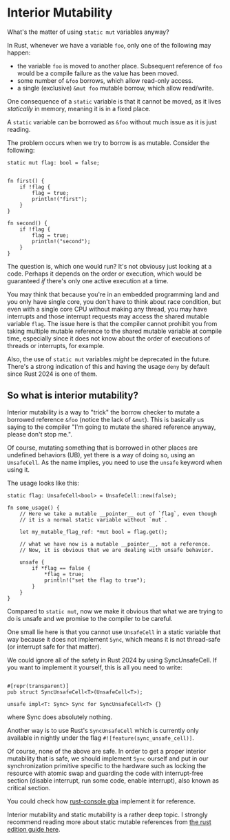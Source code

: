 # Interior Mutability

What's the matter of using `static mut` variables anyway?

In Rust, whenever we have a variable `foo`, only one of the following may happen:

* the variable `foo` is moved to another place. Subsequent reference of `foo` would be a compile failure as the value has been moved. 
* some number of `&foo` borrows, which allow read-only access.
* a single (exclusive) `&mut foo` mutable borrow, which allow read/write. 

One consequence of a `static` variable is that it cannot be moved, as it lives _statically_ in memory, meaning it is in a fixed place.

A `static` variable can be borrowed as `&foo` without much issue as it is just reading.

The problem occurs when we try to borrow is as mutable. Consider the following:

```rust,ignore
static mut flag: bool = false;


fn first() {
    if !flag {
        flag = true;
        println!("first");
    }
}

fn second() {
    if !flag {
        flag = true;
        println!("second");
    }
}
```

The question is, which one would run? It's not obviousy just looking at a code. Perhaps it depends on the order or execution, which would be guaranteed _if_ there's only one active execution at a time.

You may think that because you're in an embedded programming land and you only have single core, you don't have to think about race condition, but even with a single core CPU without making any thread, you may have interrupts and those interrupt requests may access the shared mutable variable `flag`. The issue here is that the compiler cannot prohibit you from taking multiple mutable reference to the shared mutable variable at compile time, especially since it does not know about the order of executions of threads or interrupts, for example.

Also, the use of `static mut` variables _might_ be deprecated in the future. There's a strong indication of this and having the usage `deny` by default since Rust 2024 is one of them.

## So what is interior mutability?

Interior mutability is a way to "trick" the borrow checker to mutate a borrowed reference `&foo` (notice the lack of `&mut`). This is basically us saying to the compiler "I'm going to mutate the shared reference anyway, please don't stop me.".

Of course, mutating something that is borrowed in other places are undefined behaviors (UB), yet there is a way of doing so, using an `UnsafeCell`. As the name implies, you need to use the `unsafe` keyword when using it. 

The usage looks like this:

```rust,ignore
static flag: UnsafeCell<bool> = UnsafeCell::new(false);

fn some_usage() {
    // Here we take a mutable __pointer__ out of `flag`, even though
    // it is a normal static variable without `mut`.

    let my_mutable_flag_ref: *mut bool = flag.get();

    // what we have now is a mutable __pointer__, not a reference.
    // Now, it is obvious that we are dealing with unsafe behavior.

    unsafe {
        if *flag == false {
            *flag = true;
            println!("set the flag to true");
        }
    }
}

```

Compared to `static mut`, now we make it obvious that what we are trying to do is unsafe and we promise to the compiler to be careful.

One small lie here is that you cannot use `UnsafeCell` in a static variable that way because it does not implement `Sync`, which means it is not thread-safe (or interrupt safe for that matter).

We could ignore all of the safety in Rust 2024 by using SyncUnsafeCell. If you want to implement it yourself, this is all you need to write:

```rust,ignore

#[repr(transparent)]
pub struct SyncUnsafeCell<T>(UnsafeCell<T>);

unsafe impl<T: Sync> Sync for SyncUnsafeCell<T> {}

```

where Sync does absolutely nothing.

Another way is to use Rust's `SyncUnsafeCell` which is currently only available in nightly under the flag `#![feature(sync_unsafe_cell)]`.


Of course, none of the above are safe. In order to get a proper interior mutability that is safe, we should implement `Sync` ourself and put in our synchronization primitive specific to the hardware such as locking the resource with atomic swap and guarding the code with interrupt-free section (disable interrupt, run some code, enable interrupt), also known as critical section.

You could check how [rust-console gba](https://github.com/rust-console/gba/blob/6a3fcc1ee6493a499af507f8394ee542500721b7/src/gba_cell.rs#L63) implement it for reference.

Interior mutability and static mutability is a rather deep topic.  I strongly recommend reading more about static mutable references from [the rust edition guide here](https://github.com/rust-lang/edition-guide/blob/master/src/rust-2024/static-mut-references.md).
